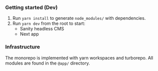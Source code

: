 ### Getting started (Dev)

1. Run `yarn install` to generate `node_modules/` with dependencies.
2. Run `yarn dev` from the root to start:
   - Sanity headless CMS
   - Next app

### Infrastructure

The monorepo is implemented with yarn workspaces and
turborepo. All modules are found in the `@app/` directory.
